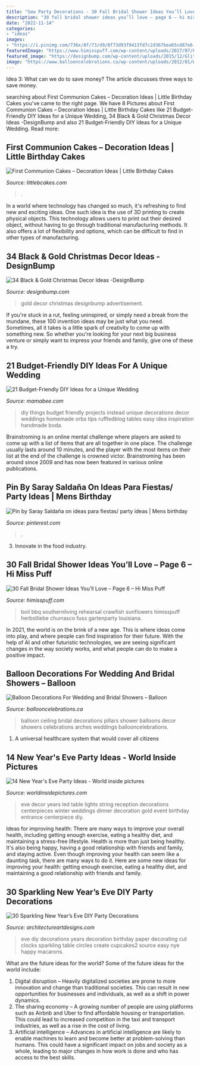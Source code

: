 ```yaml
---
title: "Sew Party Decorations - 30 Fall Bridal Shower Ideas You’ll Love – Page 6 – Hi Miss Puff"
description: "30 fall bridal shower ideas you’ll love – page 6 – hi miss puff"
date: "2022-11-14"
categories:
- "ideas"
images:
- "https://i.pinimg.com/736x/8f/73/d9/8f73d93f9413fd7c2d367bea65cd87e6--dad-birthday--years-birthday-men.jpg"
featuredImage: "https://www.himisspuff.com/wp-content/uploads/2017/07/Fall-Bridal-Shower-Idea-30.jpg"
featured_image: "https://designbump.com/wp-content/uploads/2015/12/Glittering-Black-And-Gold-Christmas-Decor-ideas-5.jpg"
image: "https://www.ballooncelebrations.ca/wp-content/uploads/2012/01/White-Pillars.jpg"
---
```



Idea 3: What can we do to save money?
The article discusses three ways to save money.

	

		
searching about First Communion Cakes – Decoration Ideas | Little Birthday Cakes you've came to the right page. We have 8 Pictures about First Communion Cakes – Decoration Ideas | Little Birthday Cakes like 21 Budget-Friendly DIY Ideas for a Unique Wedding, 34 Black &amp; Gold Christmas Decor Ideas -DesignBump and also 21 Budget-Friendly DIY Ideas for a Unique Wedding. Read more:
		
    
## First Communion Cakes – Decoration Ideas | Little Birthday Cakes

<img loading=lazy src="https://www.littlebcakes.com/wp-content/uploads/2014/02/Pictures-of-First-Communion-Cakes.jpg" onerror="this.onerror=null;this.src='https://tse4.mm.bing.net/th?id=OIP.zfnm4-BTchu_Sb08NsrPoQHaMF&amp;pid=15.1';" alt="First Communion Cakes – Decoration Ideas | Little Birthday Cakes">

_Source: littlebcakes.com_

>. 

	

In a world where technology has changed so much, it's refreshing to find new and exciting ideas. One such idea is the use of 3D printing to create physical objects. This technology allows users to print out their desired object, without having to go through traditional manufacturing methods. It also offers a lot of flexibility and options, which can be difficult to find in other types of manufacturing.

    
## 34 Black &amp; Gold Christmas Decor Ideas -DesignBump

<img loading=lazy src="https://designbump.com/wp-content/uploads/2015/12/Glittering-Black-And-Gold-Christmas-Decor-ideas-5.jpg" onerror="this.onerror=null;this.src='https://tse1.mm.bing.net/th?id=OIP._AB_uWRmnw__KttoXs4J_gHaLH&amp;pid=15.1';" alt="34 Black &amp; Gold Christmas Decor Ideas -DesignBump">

_Source: designbump.com_

>gold decor christmas designbump advertisement. 

	

If you're stuck in a rut, feeling uninspired, or simply need a break from the mundane, these 100 invention ideas may be just what you need. Sometimes, all it takes is a little spark of creativity to come up with something new. So whether you're looking for your next big business venture or simply want to impress your friends and family, give one of these a try.

    
## 21 Budget-Friendly DIY Ideas For A Unique Wedding

<img loading=lazy src="https://mamabee.com/wp-content/uploads/2015/10/82.jpg" onerror="this.onerror=null;this.src='https://tse4.mm.bing.net/th?id=OIP.nVLMnMLVxOmZjSdyiTAz-wHaLH&amp;pid=15.1';" alt="21 Budget-Friendly DIY Ideas for a Unique Wedding">

_Source: mamabee.com_

>diy things budget friendly projects instead unique decorations decor weddings homemade orbs tips ruffledblog tables easy idea inspiration handmade boda. 

	

Brainstroming is an online mental challenge where players are asked to come up with a list of items that are all together in one place. The challenge usually lasts around 10 minutes, and the player with the most items on their list at the end of the challenge is crowned victor. Brainstroming has been around since 2009 and has now been featured in various online publications.

    
## Pin By Saray Saldaña On Ideas Para Fiestas/ Party Ideas | Mens Birthday

<img loading=lazy src="https://i.pinimg.com/736x/8f/73/d9/8f73d93f9413fd7c2d367bea65cd87e6--dad-birthday--years-birthday-men.jpg" onerror="this.onerror=null;this.src='https://tse4.mm.bing.net/th?id=OIP.47aCys8ys5HshMmbkB14zwHaJ6&amp;pid=15.1';" alt="Pin by Saray Saldaña on ideas para fiestas/ party ideas | Mens birthday">

_Source: pinterest.com_

>. 

	

3. Innovate in the food industry. 

    
## 30 Fall Bridal Shower Ideas You’ll Love – Page 6 – Hi Miss Puff

<img loading=lazy src="https://www.himisspuff.com/wp-content/uploads/2017/07/Fall-Bridal-Shower-Idea-30.jpg" onerror="this.onerror=null;this.src='https://tse3.mm.bing.net/th?id=OIP.Yae2MBef_bGeM8L9EQH2xgHaLH&amp;pid=15.1';" alt="30 Fall Bridal Shower Ideas You’ll Love – Page 6 – Hi Miss Puff">

_Source: himisspuff.com_

>boil bbq southernliving rehearsal crawfish sunflowers himisspuff herbstliebe churrasco fuss gartenparty louisiana. 

	

In 2021, the world is on the brink of a new age. This is where ideas come into play, and where people can find inspiration for their future. With the help of AI and other futuristic technologies, we are seeing significant changes in the way society works, and what people can do to make a positive impact.

    
## Balloon Decorations For Wedding And Bridal Showers – Balloon

<img loading=lazy src="https://www.ballooncelebrations.ca/wp-content/uploads/2012/01/White-Pillars.jpg" onerror="this.onerror=null;this.src='https://tse3.mm.bing.net/th?id=OIP.kReXD6X0VZPjeh_c09mwVwHaHa&amp;pid=15.1';" alt="Balloon Decorations For Wedding and Bridal Showers – Balloon">

_Source: ballooncelebrations.ca_

>balloon ceiling bridal decorations pillars shower balloons decor showers celebrations arches weddings ballooncelebrations. 

	

1. A universal healthcare system that would cover all citizens

    
## 14 New Year&#039;s Eve Party Ideas - World Inside Pictures

<img loading=lazy src="https://worldinsidepictures.com/wp-content/uploads/2013/12/920.jpg" onerror="this.onerror=null;this.src='https://tse1.mm.bing.net/th?id=OIP.jij6bp6P0zUViOE9D5ZkYQAAAA&amp;pid=15.1';" alt="14 New Year&#039;s Eve Party Ideas - World inside pictures">

_Source: worldinsidepictures.com_

>eve decor years led table lights string reception decorations centerpieces winter weddings dinner decoration gold event birthday entrance centerpiece diy. 

	

Ideas for improving health: There are many ways to improve your overall health, including getting enough exercise, eating a healthy diet, and maintaining a stress-free lifestyle.
Health is more than just being healthy. It's also being happy, having a good relationship with friends and family, and staying active. Even though improving your health can seem like a daunting task, there are many ways to do it. Here are some new ideas for improving your health: getting enough exercise, eating a healthy diet, and maintaining a good relationship with friends and family.

    
## 30 Sparkling New Year’s Eve DIY Party Decorations

<img loading=lazy src="https://www.architectureartdesigns.com/wp-content/uploads/2013/12/2016.jpg" onerror="this.onerror=null;this.src='https://tse2.mm.bing.net/th?id=OIP.PPIFczu3qIP7d8zKnEy1TwHaKg&amp;pid=15.1';" alt="30 Sparkling New Year’s Eve DIY Party Decorations">

_Source: architectureartdesigns.com_

>eve diy decorations years decoration birthday paper decorating cut clocks sparkling table circles create cupcakes2 source easy nye happy macarons. 

	

What are the future ideas for the world?
Some of the future ideas for the world include:
1. Digital disruption – Heavily digitalized societies are prone to more innovation and change than traditional societies. This can result in new opportunities for businesses and individuals, as well as a shift in power dynamics.
2. The sharing economy – A growing number of people are using platforms such as Airbnb and Uber to find affordable housing or transportation. This could lead to increased competition in the taxi and transport industries, as well as a rise in the cost of living.
3. Artificial intelligence – Advances in artificial intelligence are likely to enable machines to learn and become better at problem-solving than humans. This could have a significant impact on jobs and society as a whole, leading to major changes in how work is done and who has access to the best skills.


